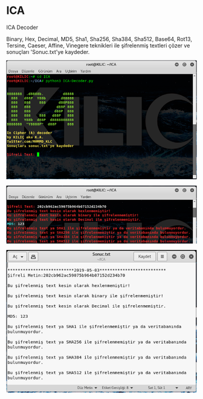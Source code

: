 # ICA
ICA Decoder

Binary, Hex, Decimal, MD5, Sha1, Sha256, Sha384, Sha512, Base64, Rot13, Tersine, Caeser, Affine, Vinegere teknikleri ile şifrelenmiş textleri çözer ve sonuçları 'Sonuc.txt'ye kaydeder.

![github-small](https://raw.githubusercontent.com/KLCARSLN/ICA/master/ica1.PNG)

![github-small](https://raw.githubusercontent.com/KLCARSLN/ICA/master/ica2.PNG)

![github-small](https://raw.githubusercontent.com/KLCARSLN/ICA/master/ica3.PNG)
